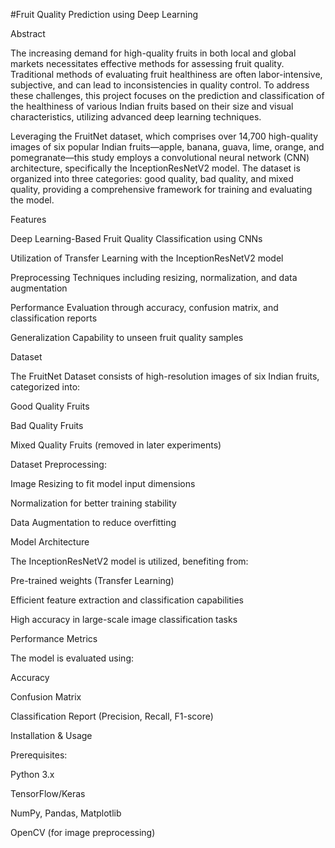 #Fruit Quality Prediction using Deep Learning

Abstract

The increasing demand for high-quality fruits in both local and global markets necessitates effective methods for assessing fruit quality. Traditional methods of evaluating fruit healthiness are often labor-intensive, subjective, and can lead to inconsistencies in quality control. To address these challenges, this project focuses on the prediction and classification of the healthiness of various Indian fruits based on their size and visual characteristics, utilizing advanced deep learning techniques.

Leveraging the FruitNet dataset, which comprises over 14,700 high-quality images of six popular Indian fruits—apple, banana, guava, lime, orange, and pomegranate—this study employs a convolutional neural network (CNN) architecture, specifically the InceptionResNetV2 model. The dataset is organized into three categories: good quality, bad quality, and mixed quality, providing a comprehensive framework for training and evaluating the model.

Features

Deep Learning-Based Fruit Quality Classification using CNNs

Utilization of Transfer Learning with the InceptionResNetV2 model

Preprocessing Techniques including resizing, normalization, and data augmentation

Performance Evaluation through accuracy, confusion matrix, and classification reports

Generalization Capability to unseen fruit quality samples

Dataset

The FruitNet Dataset consists of high-resolution images of six Indian fruits, categorized into:

Good Quality Fruits

Bad Quality Fruits

Mixed Quality Fruits (removed in later experiments)

Dataset Preprocessing:

Image Resizing to fit model input dimensions

Normalization for better training stability

Data Augmentation to reduce overfitting

Model Architecture

The InceptionResNetV2 model is utilized, benefiting from:

Pre-trained weights (Transfer Learning)

Efficient feature extraction and classification capabilities

High accuracy in large-scale image classification tasks

Performance Metrics

The model is evaluated using:

Accuracy

Confusion Matrix

Classification Report (Precision, Recall, F1-score)

Installation & Usage

Prerequisites:

Python 3.x

TensorFlow/Keras

NumPy, Pandas, Matplotlib

OpenCV (for image preprocessing)
